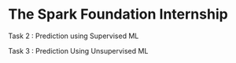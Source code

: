 # The Spark Foundation Internship 

Task 2 : Prediction using Supervised ML 

Task 3 : Prediction Using Unsupervised ML


